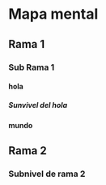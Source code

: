 # Mapa mental
## Rama 1
### Sub Rama 1
#### hola
##### Sunvivel del hola
#### mundo
## Rama 2
### Subnivel de rama 2
